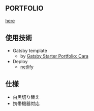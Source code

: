 ## PORTFOLIO
[here](https://gifted-roentgen-069e70.netlify.com/)

## 使用技術
- Gatsby template
  - by [Gatsby Starter Portfolio: Cara](https://github.com/LekoArts/gatsby-themes/tree/master/themes/gatsby-theme-cara)
- Deploy
  - [netlify](https://app.netlify.com/)

## 仕様
- 白黒切り替え
- 携帯機器対応

